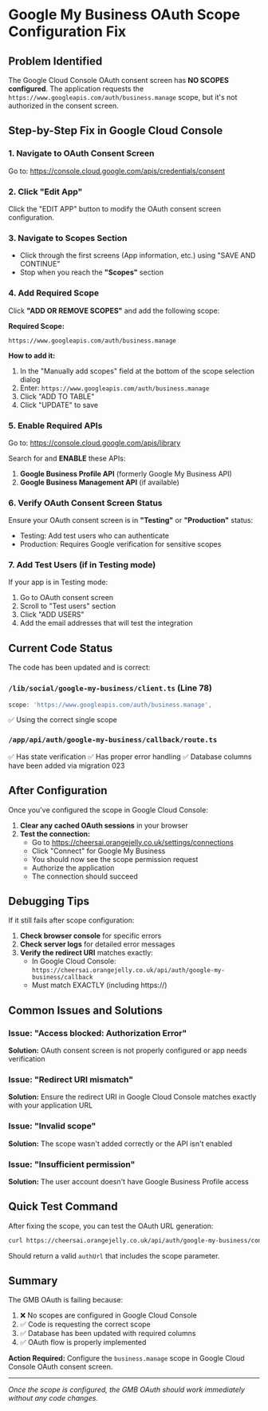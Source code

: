 # Google My Business OAuth Scope Configuration Fix

## Problem Identified

The Google Cloud Console OAuth consent screen has **NO SCOPES configured**. The application requests the `https://www.googleapis.com/auth/business.manage` scope, but it's not authorized in the consent screen.

## Step-by-Step Fix in Google Cloud Console

### 1. Navigate to OAuth Consent Screen
Go to: https://console.cloud.google.com/apis/credentials/consent

### 2. Click "Edit App" 
Click the "EDIT APP" button to modify the OAuth consent screen configuration.

### 3. Navigate to Scopes Section
- Click through the first screens (App information, etc.) using "SAVE AND CONTINUE"
- Stop when you reach the **"Scopes"** section

### 4. Add Required Scope
Click **"ADD OR REMOVE SCOPES"** and add the following scope:

**Required Scope:**
```
https://www.googleapis.com/auth/business.manage
```

**How to add it:**
1. In the "Manually add scopes" field at the bottom of the scope selection dialog
2. Enter: `https://www.googleapis.com/auth/business.manage`
3. Click "ADD TO TABLE"
4. Click "UPDATE" to save

### 5. Enable Required APIs
Go to: https://console.cloud.google.com/apis/library

Search for and **ENABLE** these APIs:
1. **Google Business Profile API** (formerly Google My Business API)
2. **Google Business Management API** (if available)

### 6. Verify OAuth Consent Screen Status
Ensure your OAuth consent screen is in **"Testing"** or **"Production"** status:
- Testing: Add test users who can authenticate
- Production: Requires Google verification for sensitive scopes

### 7. Add Test Users (if in Testing mode)
If your app is in Testing mode:
1. Go to OAuth consent screen
2. Scroll to "Test users" section
3. Click "ADD USERS"
4. Add the email addresses that will test the integration

## Current Code Status

The code has been updated and is correct:

### `/lib/social/google-my-business/client.ts` (Line 78)
```typescript
scope: 'https://www.googleapis.com/auth/business.manage',
```
✅ Using the correct single scope

### `/app/api/auth/google-my-business/callback/route.ts`
✅ Has state verification
✅ Has proper error handling
✅ Database columns have been added via migration 023

## After Configuration

Once you've configured the scope in Google Cloud Console:

1. **Clear any cached OAuth sessions** in your browser
2. **Test the connection:**
   - Go to https://cheersai.orangejelly.co.uk/settings/connections
   - Click "Connect" for Google My Business
   - You should now see the scope permission request
   - Authorize the application
   - The connection should succeed

## Debugging Tips

If it still fails after scope configuration:

1. **Check browser console** for specific errors
2. **Check server logs** for detailed error messages
3. **Verify the redirect URI** matches exactly:
   - In Google Cloud Console: `https://cheersai.orangejelly.co.uk/api/auth/google-my-business/callback`
   - Must match EXACTLY (including https://)

## Common Issues and Solutions

### Issue: "Access blocked: Authorization Error"
**Solution:** OAuth consent screen is not properly configured or app needs verification

### Issue: "Redirect URI mismatch"
**Solution:** Ensure the redirect URI in Google Cloud Console matches exactly with your application URL

### Issue: "Invalid scope"
**Solution:** The scope wasn't added correctly or the API isn't enabled

### Issue: "Insufficient permission"
**Solution:** The user account doesn't have Google Business Profile access

## Quick Test Command

After fixing the scope, you can test the OAuth URL generation:

```bash
curl https://cheersai.orangejelly.co.uk/api/auth/google-my-business/connect
```

Should return a valid `authUrl` that includes the scope parameter.

## Summary

The GMB OAuth is failing because:
1. ❌ No scopes are configured in Google Cloud Console
2. ✅ Code is requesting the correct scope
3. ✅ Database has been updated with required columns
4. ✅ OAuth flow is properly implemented

**Action Required:** Configure the `business.manage` scope in Google Cloud Console OAuth consent screen.

---

*Once the scope is configured, the GMB OAuth should work immediately without any code changes.*